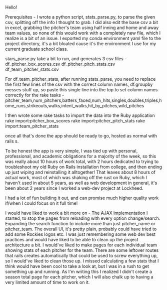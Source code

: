 Hello!

Prerequisites - 
I wrote a python script, stats_parse.py, to parse the given csv, splitting off the info I thought to grab.
I did also edit the base csv a bit in excel, grabbing the pitcher's team using half inning and home and 
away team values, so none of this would work with a completely new file, which I realize is a bit of an
issue.
I exported my conda environment yaml file to the project directory, it's a bit bloated cause it's
the environment I use for my current graduate school class.

stars_parse.py take a bit to run, and generates 3 csv files -
df_pitcher_box_scores.csv 
df_pitcher_pitch_stats.csv
df_team_pitcher_stats.csv

For df_team_pitcher_stats, after running stats_parse, you need to replace the first few lines of the csv 
with the correct column names, df.groupby messes stuff up, so paste this single line into the top to set 
column names correctly for the rake tasks - 
pitcher_team,num_pitchers,batters_faced,num_hits,singles,doubles,triples,home_runs,strikeouts,walks,intent_walks,hit_by_pitches,wild_pitches

I then wrote some rake tasks to import the data into the Ruby application
rake import:pitcher_box_scores
rake import:pitcher_pitch_stats
rake import:team_pitcher_stats

once all that's done the app should be ready to go, hosted as normal with rails s.

To be honest the app is very simple, I was tied up with personal, professional, and academic obligations
for a majority of the week, so this was really about 10 hours of work total, with 2 hours dedicated to
trying to troubleshoot my old Ruby on Rails installation from college, and then ending up just wiping
and reinstalling it alltogether! That leaves about 8 hours of actual work, most of which was shaking off
the rust on Ruby, which I haven't used in about 5 years, as well as web development in general,
it's been about 2 years since I worked a web-dev project at Lockheed.

I had a lot of fun building it out, and can promise much higher quality work if/when I could focus on it
full time!

I would have liked to work a bit more on - 
The AJAX implementation I started, to stop the pages from reloading with every option change/search.
Expanding the search function to include more than just pitcher_name or pitcher_team.
The overall UI, it's pretty plain, probably could have tried to add some Rockies logos etc.
I was just remembering some web dev best practices and would have liked to be able to clean up the
project architecture a bit.
I would've liked to make pages for each individual team showing stats of each pitcher for the team.
There are some leftover routes that rails creates automatically that could be used to screw everything up,
so I would've liked to clean those up.
I missed calculating a few stats that I think would have been cool to take a look at, but I was in a rush
to get something up and running.
As I'm writing this I realized I didn't create a season total page for each pitcher, which I will also chalk
up to having a very limited amount of time to work on it.
